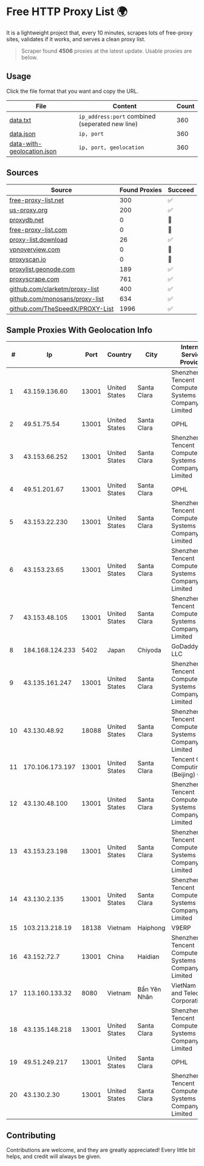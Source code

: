 
# Free HTTP Proxy List 🌍

It is a lightweight project that, every 10 minutes, scrapes lots of free-proxy sites, validates if it works, and serves a clean proxy list.


> Scraper found **4506** proxies at the latest update. Usable proxies are below.

## Usage

Click the file format that you want and copy the URL.


|File|Content|Count|
|----|-------|-----|
|[data.txt](https://raw.githubusercontent.com/themiralay/Proxy-List-World/master/data.txt)|`ip_address:port` combined (seperated new line)|360|
|[data.json](https://raw.githubusercontent.com/themiralay/Proxy-List-World/master/data.json)|`ip, port`|360|
|[data-with-geolocation.json](https://raw.githubusercontent.com/themiralay/Proxy-List-World/master/data-with-geolocation.json)|`ip, port, geolocation`|360|

## Sources

|Source|Found Proxies|Succeed|
|------|-------------|-------|
|[free-proxy-list.net](https://free-proxy-list.net)|300|✅|
|[us-proxy.org](https://www.us-proxy.org)|200|✅|
|[proxydb.net](http://proxydb.net)|0|🚫|
|[free-proxy-list.com](https://free-proxy-list.com/?page=&port=&type%5B%5D=http&type%5B%5D=https&up_time=0&search=Search)|0|🚫|
|[proxy-list.download](https://www.proxy-list.download/HTTP)|26|✅|
|[vpnoverview.com](https://vpnoverview.com/privacy/anonymous-browsing/free-proxy-servers)|0|🚫|
|[proxyscan.io](https://www.proxyscan.io)|0|🚫|
|[proxylist.geonode.com](https://proxylist.geonode.com/api/proxy-list?limit=300&page=1&sort_by=lastChecked&sort_type=desc&protocols=http,https)|189|✅|
|[proxyscrape.com](https://api.proxyscrape.com/v2/?request=displayproxies&protocol=http&timeout=10000&country=all&ssl=all&anonymity=all)|761|✅|
|[github.com/clarketm/proxy-list](https://raw.githubusercontent.com/clarketm/proxy-list/master/proxy-list-raw.txt)|400|✅|
|[github.com/monosans/proxy-list](https://raw.githubusercontent.com/monosans/proxy-list/main/proxies/http.txt)|634|✅|
|[github.com/TheSpeedX/PROXY-List](https://raw.githubusercontent.com/TheSpeedX/PROXY-List/master/http.txt)|1996|✅|


## Sample Proxies With Geolocation Info

|#|Ip|Port|Country|City|Internet Service Provider|
|-|--|----|-------|----|-------------------------|
|1|43.159.136.60|13001|United States|Santa Clara|Shenzhen Tencent Computer Systems Company Limited|
|2|49.51.75.54|13001|United States|Santa Clara|OPHL|
|3|43.153.66.252|13001|United States|Santa Clara|Shenzhen Tencent Computer Systems Company Limited|
|4|49.51.201.67|13001|United States|Santa Clara|OPHL|
|5|43.153.22.230|13001|United States|Santa Clara|Shenzhen Tencent Computer Systems Company Limited|
|6|43.153.23.65|13001|United States|Santa Clara|Shenzhen Tencent Computer Systems Company Limited|
|7|43.153.48.105|13001|United States|Santa Clara|Shenzhen Tencent Computer Systems Company Limited|
|8|184.168.124.233|5402|Japan|Chiyoda|GoDaddy.com, LLC|
|9|43.135.161.247|13001|United States|Santa Clara|Shenzhen Tencent Computer Systems Company Limited|
|10|43.130.48.92|18088|United States|Santa Clara|Shenzhen Tencent Computer Systems Company Limited|
|11|170.106.173.197|13001|United States|Santa Clara|Tencent Cloud Computing (Beijing) Co|
|12|43.130.48.100|13001|United States|Santa Clara|Shenzhen Tencent Computer Systems Company Limited|
|13|43.153.23.198|13001|United States|Santa Clara|Shenzhen Tencent Computer Systems Company Limited|
|14|43.130.2.135|13001|United States|Santa Clara|Shenzhen Tencent Computer Systems Company Limited|
|15|103.213.218.19|18138|Vietnam|Haiphong|V9ERP|
|16|43.152.72.7|13001|China|Haidian|Shenzhen Tencent Computer Systems Company Limited|
|17|113.160.133.32|8080|Vietnam|Bẩn Yên Nhân|VietNam Post and Telecom Corporation|
|18|43.135.148.218|13001|United States|Santa Clara|Shenzhen Tencent Computer Systems Company Limited|
|19|49.51.249.217|13001|United States|Santa Clara|OPHL|
|20|43.130.2.30|13001|United States|Santa Clara|Shenzhen Tencent Computer Systems Company Limited|



## Contributing

Contributions are welcome, and they are greatly appreciated! Every
little bit helps, and credit will always be given.


